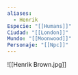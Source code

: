 ```yaml
---
aliases:
  - Henrik
Especie: "[[Humans]]"
Ciudad: "[[London]]"
Mundo: "[[Moonwood]]"
Personaje: "[[Npc]]"
---
```

![[Henrik Brown.jpg]]